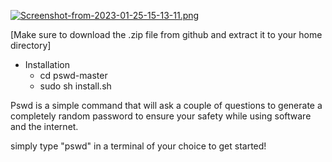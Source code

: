 [![Screenshot-from-2023-01-25-15-13-11.png](https://i.postimg.cc/Zq21WPvF/Screenshot-from-2023-01-25-15-13-11.png)](https://postimg.cc/cK7Djnmr)


[Make sure to download the .zip file from github and extract it to your home directory]
* Installation
  * cd pswd-master
  * sudo sh install.sh
  
Pswd is a simple command that will ask a couple of questions to generate a completely random password to ensure your safety while using software and the internet.

simply type "pswd" in a terminal of your choice to get started!
